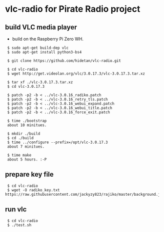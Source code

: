 # vlc-radio for Pirate Radio project

## build VLC media player
- build on the Raspberry Pi Zero WH.

```
 $ sudo apt-get build-dep vlc
 $ sudo apt-get install python3-bs4

 $ git clone https://github.com/hidetan/vlc-radio.git

 $ cd vlc-radio
 $ wget http://get.videolan.org/vlc/3.0.17.3/vlc-3.0.17.3.tar.xz

 $ tar xf ./vlc-3.0.17.3.tar.xz
 $ cd vlc-3.0.17.3

 $ patch -p2 -b < ../vlc-3.0.16_radiko.patch
 $ patch -p2 -b < ../vlc-3.0.16_retry_tls.patch
 $ patch -p2 -b < ../vlc-3.0.16_webui_expand.patch
 $ patch -p2 -b < ../vlc-3.0.16_webui_title.patch
 $ patch -p2 -b < ../vlc-3.0.16_force_exit.patch

 $ time ./bootstrap
 about 10 minitues.

 $ mkdir ./build
 $ cd ./build
 $ time ../configure --prefix=/opt/vlc-3.0.17.3
 about 7 minitues.

 $ time make
 about 5 hours. :-P

```

## prepare key file

```
 $ cd vlc-radio
 $ wget -O radiko_key.txt https://raw.githubusercontent.com/jackyzy823/rajiko/master/background.js
```

## run vlc

```
 $ cd vlc-radio
 $ ./test.sh
```

